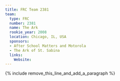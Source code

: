 ```yaml
---
title: FRC Team 2381
team:
  type: FRC
  number: 2381
  name: The Ark
  rookie_year: 2008
  location: Chicago, IL, USA
  sponsors:
  - After School Matters and Motorola
  - The Ark of St. Sabina
  links:
    Website:
---
```


{% include remove_this_line_and_add_a_paragraph %}